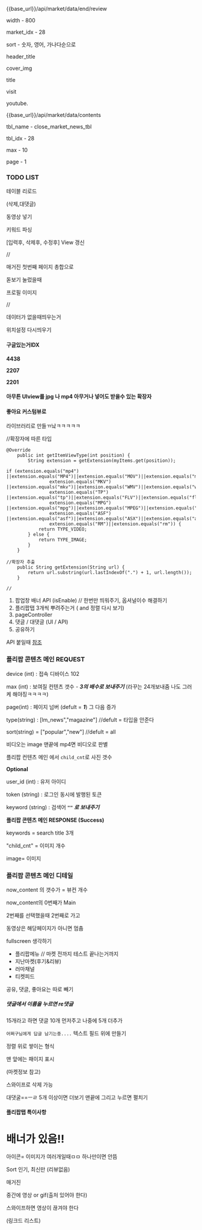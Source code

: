 {{base_url}}/api/market/data/end/review

width - 800

market_idx - 28



sort - 숫자, 영어, 가나다순으로



header_title

cover_img

title

visit

youtube. 





{{base_url}}/api/market/data/contents

tbl_name - close_market_news_tbl

tbl_idx - 28

max - 10

page - 1







### TODO LIST

테이블 리로드

(삭제,대댓글)

동영상 넣기

키워드 파싱

[입력후, 삭제후, 수정후] View 갱신



//

매거진 첫번째 페이지 총합으로

돋보기 눌렀을때

프로필 이미지

//



데이터가 없을때띄우는거

위치설정 다시띄우기





#### 구글있는거IDX

**4438**

**2207**

**2201**





#### 아무튼 UIview를 jpg 나 mp4 아무거나 넣어도 받을수 있는 확장자 

#### 좋아요 커스텀뷰로

라이브러리로 만들ㄲ낰ㅋㅋㅋㅋㅋ





//확장자에 따른 타입

~~~
@Override
    public int getItemViewType(int position) {
        String extension = getExtension(myItems.get(position));

if (extension.equals("mp4") ||extension.equals("MP4")||extension.equals("MOV")||extension.equals("mov")||extension.equals("AVI")||extension.equals("avi")||
                extension.equals("MKV") ||extension.equals("mkv")||extension.equals("WMV")||extension.equals("wmv")||extension.equals("TS")||extension.equals("ts")||
                extension.equals("TP") ||extension.equals("tp")||extension.equals("FLV")||extension.equals("flv")||extension.equals("3GP")||extension.equals("3gp")||
                extension.equals("MPG") ||extension.equals("mpg")||extension.equals("MPEG")||extension.equals("mpeg")||extension.equals("MPE")||extension.equals("mpe")||
                extension.equals("ASF") ||extension.equals("asf")||extension.equals("ASX")||extension.equals("asx")||extension.equals("DAT")||extension.equals("dat")||
                extension.equals("RM")||extension.equals("rm")) {
            return TYPE_VIDEO;
        } else {
            return TYPE_IMAGE;
        }
    }

//확장자 추출
    public String getExtension(String url) {
        return url.substring(url.lastIndexOf(".") + 1, url.length());
    }

//
~~~





 

1. 팝업창 배너 API (isEnable) // 한번만 띄워주기, 옵셔널이수 해결하기
2. 플리팝탭 3개씩 뿌려주는거 ( and 정렬 다시 보기)
3. pageController
4. 댓글 / 대댓글 (UI / API)
5. 공유하기



API 붙일때 [참조](https://docs.google.com/spreadsheets/d/1S1Jg4B0BYhT6fI1So5Mqc_euVZ4yJrr6_IybklPpfEo/edit#gid=900828231)

### 플리팝 콘텐츠 메인 **REQUEST**

device (int)  : 접속 디바이스 102

max (int) : 보여질 컨텐츠 갯수 - ***3의 배수로 보내주기*** (라꾸는 24개보내줌 나도 그러케 해야징ㅋㅋㅋㅋ)

page(int) : 페이지 넘버 (defult = ***1***) 그 다음 증가

type(string) : [lm_news","magazine"] //defult = 타입을 안준다

sort(string)  = ["popular","new"]  //defult = all

비디오는 image 맨끝에 mp4면  비디오로 판별

플리팝 컨텐츠 메인 에서 `child_cnt`로 사진 갯수 

**Optional** 

user_id (int) : 유저 아이디 

token (string) : 로그인 동시에 발행된 토큰  

keyword (string) : 검색어  ***`""` 로 보내주기***



**플리팝 콘텐츠 메인 RESPONSE (Success)**

keywords = search title 3개

 "child_cnt" = 이미지 개수

image= 이미지





### 플리팝 콘텐츠 메인 디테일

now_content 의 갯수가 = 뷰컨 개수

now_content의 0번째가 Main



2번째를 선택했을때 2번째로 가고

동영상은 해당페이지가 아니면 멈춤

fullscreen 생각하기







- 플리팝메뉴 // 마켓 전까지 테스트 끝나는거까지
- 지난마켓(후기&리뷰)
- 러마채널
- 티켓피드



공유, 댓글, 좋아요는 따로 빼기





##### 댓글에서 이름을 누르면 re댓글

15개라고 하면 댓글 10개 먼저주고 나중에 5개 더추가



`어쩌구님에게 답글 남기는중....` 텍스트 필드 위에 만들기

정렬 위로 쌓이는 형식

맨 앞에는 패이지 표시

(마켓정보 참고)

스와이프로 삭제 가능

대댓굴==ㅡㄹ 5개 이상이면 더보기 맨끝에 그리고 누르면 펼치기





#### 플리팝탭 특이사항

# 배너가 있음!!

아이콘= 이미지가 여러개일때ㅁㅁ 하나만이면 안뜸

Sort 인기, 최신만 (리뷰없음)





매거진

중간에 영상 or gif(출처 있어야 한다)

스와이프하면 영상이 끊겨야 한다

(링크드 리스트)

